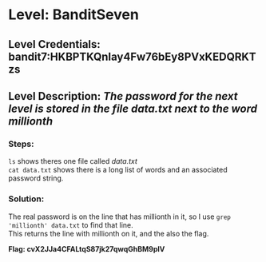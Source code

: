 # Level: BanditSeven
## Level Credentials: bandit7:HKBPTKQnIay4Fw76bEy8PVxKEDQRKTzs
## Level Description: *The password for the next level is stored in the file data.txt next to the word millionth*

### Steps:
`ls` shows theres one file called *data.txt*   
`cat data.txt` shows there is a long list of words and an associated password string.      
### Solution:
The real password is on the line that has millionth in it, so I use `grep 'millionth' data.txt` to find that line.    
This returns the line with millionth on it, and the also the flag.  


**Flag: cvX2JJa4CFALtqS87jk27qwqGhBM9plV**  
